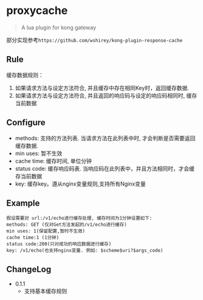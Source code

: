 # proxycache
> A lua plugin for kong gateway

部分实现参考`https://github.com/wshirey/kong-plugin-response-cache`

## Rule

缓存数据规则：
1. 如果请求方法与设定方法符合, 并且缓存中存在相同Key时，返回缓存数据.
2. 如果请求方法与设定方法符合, 并且返回的响应码与设定的响应码相同时, 缓存当前数据

## Configure

* methods: 支持的方法列表. 当请求方法在此列表中时, 才会判断是否需要返回缓存数据.
* min uses: 暂不生效
* cache time: 缓存时间, 单位分钟
* status code: 缓存响应码表. 当响应码在此列表中，并且方法相同时，才会缓存当前数据
* key: 缓存key。遵从nginx变量规则,支持所有Nginx变量

## Example
```
假设需要对 url:/v1/echo进行缓存处理, 缓存时间为1分钟设置如下:
methods: GET (仅对Get方法发起的/v1/echo进行缓存)
min uses: 1(保留配置,暂时不生效)
cache time:1 (1分钟)
status code:200(只对成功的响应数据进行缓存)
key: /v1/echo(也支持nginx变量. 例如: $scheme$uri?$args_code)
```

## ChangeLog

* 0.1.1
  - 支持基本缓存规则